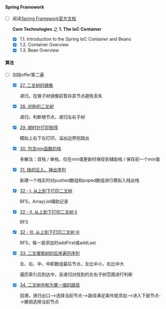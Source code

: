 #### Spring Framework

- [ ] 阅读[Spring Framework官方文档](https://docs.spring.io/spring/docs/5.2.7.RELEASE/spring-framework-reference/)

  **Core Technologies** 之 **1. The IoC Container**

  - [x] 1.1. Introduction to the Spring IoC Container and Beans
  - [x] 1.2. Container Overview
  - [x] 1.3. Bean Overview

#### 算法

- [ ] 剑指offer第二遍

  - [x] [27. 二叉树的镜像](https://leetcode-cn.com/problems/er-cha-shu-de-jing-xiang-lcof/)

    递归，在做子树镜像前暂存其节点避免丢失

  - [x] [28. 对称的二叉树](https://leetcode-cn.com/problems/dui-cheng-de-er-cha-shu-lcof/)

    递归，判断根节点，递归左右子树

  - [x] [29. 顺时针打印矩阵](https://leetcode-cn.com/problems/shun-shi-zhen-da-yin-ju-zhen-lcof/)

    模拟上右下左打印，溢出边界则跳出

  - [x] [30. 包含min函数的栈](https://leetcode-cn.com/problems/bao-han-minhan-shu-de-zhan-lcof/)

    多解法：双栈 / 单栈，仅在min值更新时保存到辅助栈 / 保存前一个min值

  - [x] [31. 栈的压入、弹出序列](https://leetcode-cn.com/problems/zhan-de-ya-ru-dan-chu-xu-lie-lcof/)

    新建一个栈实时对pushed数组和poped数组进行模拟入栈出栈

  - [x] [32 - I. 从上到下打印二叉树](https://leetcode-cn.com/problems/cong-shang-dao-xia-da-yin-er-cha-shu-lcof/)

    BFS，ArrayList辅助记录

  - [x] [32 - II. 从上到下打印二叉树 II](https://leetcode-cn.com/problems/cong-shang-dao-xia-da-yin-er-cha-shu-ii-lcof/)

    BFS

  - [x] [32 - III. 从上到下打印二叉树 III](https://leetcode-cn.com/problems/cong-shang-dao-xia-da-yin-er-cha-shu-iii-lcof/)

    BFS，每一层添加时addFirst或addLast

  - [x] [33. 二叉搜索树的后序遍历序列](https://leetcode-cn.com/problems/er-cha-sou-suo-shu-de-hou-xu-bian-li-xu-lie-lcof/)

    左、右、中，中即数组最后节点，左比中小，右比中大

    遍历索引应到达中，且递归对找到的左右子树范围进行判断

  - [x] [34. 二叉树中和为某一值的路径](https://leetcode-cn.com/problems/er-cha-shu-zhong-he-wei-mou-yi-zhi-de-lu-jing-lcof/)

    回溯，递归出口-->选择当前节点-->路径满足条件就添加-->进入下层节点-->撤销选择当前节点
